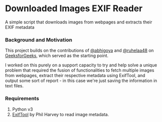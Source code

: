 # Downloaded Images EXIF Reader
A simple script that downloads images from webpages and extracts their EXIF metadata

### Background and Motivation
This project builds on the contributions of [@abhigoya](https://auth.geeksforgeeks.org/user/abhigoya) and [@ruhelaa48](https://auth.geeksforgeeks.org/user/ruhelaa48) on [GeeksforGeeks](https://www.geeksforgeeks.org/how-to-download-all-images-from-a-web-page-in-python/), which served as the starting point. 

I worked on this purely on a support capacity to try and help solve a unique problem that required the fusion of functionalities to fetch multiple images from webpages, extract their respective metadata using ExifTool, and output some sort of report - in this case we're just saving the information in text files. 

### Requirements

1. Python v3
2. [ExifTool](http://www.sno.phy.queensu.ca/~phil/exiftool/) by Phil Harvey to read image metadata.